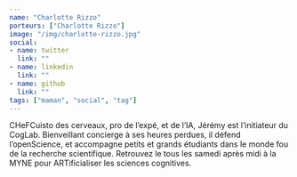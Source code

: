 ```yaml
---
name: "Charlotte Rizzo"
porteurs: ["Charlotte Rizzo"]
image: "/img/charlotte-rizzo.jpg"
social:
- name: twitter
  link: ""
- name: linkedin
  link: ""
- name: github
  link: ""
tags: ["maman", "social", "tag"]
---
```


CHeFCuisto des cerveaux, pro de l’expé, et de l’IA, Jérémy est l’initiateur du CogLab. Bienveillant concierge à ses heures perdues, il défend l’openScience, et accompagne petits et grands étudiants dans le monde fou de la recherche scientifique. Retrouvez le tous les samedi après midi à la MYNE pour ARTificialiser les sciences cognitives.
